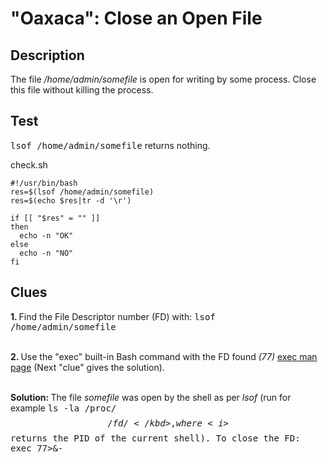 # "Oaxaca": Close an Open File

## Description

The file <i>/home/admin/somefile</i> is open for writing by some process. Close this file without killing the process.

## Test

<kbd>lsof /home/admin/somefile</kbd> returns nothing.

check.sh
```
#!/usr/bin/bash
res=$(lsof /home/admin/somefile)
res=$(echo $res|tr -d '\r')

if [[ "$res" = "" ]]
then
  echo -n "OK"
else
  echo -n "NO"
fi
```


## Clues

<b>1. </b>Find the File Descriptor number (FD) with: <kbd>lsof /home/admin/somefile</kbd><br><br>

<b>2. </b>Use the "exec" built-in Bash command with the FD found <i>(77)</i> <a href="https://man7.org/linux/man-pages/man1/exec.1p.html" target="_blank">exec man page</a> (Next "clue" gives the solution).<br><br>

<b>Solution: </b>The file <i>somefile</i> was open by the shell as per <i>lsof</i> (run for example <kbd>ls -la /proc/$$/fd/</kbd>, where <i>$$</i> returns the PID of the current shell). To close the FD: <kbd>exec 77>&-<kbd>